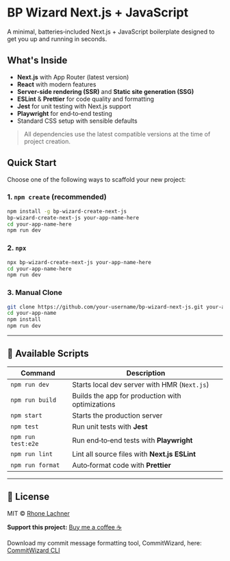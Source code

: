 # BP Wizard Next.js + JavaScript

A minimal, batteries‑included Next.js + JavaScript boilerplate designed to get you up and running in seconds.

## What's Inside

- **Next.js** with App Router (latest version)
- **React** with modern features
- **Server-side rendering (SSR)** and **Static site generation (SSG)**
- **ESLint** & **Prettier** for code quality and formatting
- **Jest** for unit testing with Next.js support
- **Playwright** for end‑to‑end testing
- Standard CSS setup with sensible defaults

> All dependencies use the latest compatible versions at the time of project creation.

## Quick Start

Choose one of the following ways to scaffold your new project:

### 1. `npm create` (recommended)

```bash
npm install -g bp-wizard-create-next-js
bp-wizard-create-next-js your-app-name-here
cd your-app-name-here
npm run dev
```

### 2. `npx`

```bash
npx bp-wizard-create-next-js your-app-name-here
cd your-app-name-here
npm run dev
```

### 3. Manual Clone

```bash
git clone https://github.com/your-username/bp-wizard-next-js.git your-app-name-here
cd your-app-name
npm install
npm run dev
```

---

## 📖 Available Scripts

| Command            | Description                                      |
| ------------------ | ------------------------------------------------ |
| `npm run dev`      | Starts local dev server with HMR (`Next.js`)     |
| `npm run build`    | Builds the app for production with optimizations |
| `npm start`        | Starts the production server                     |
| `npm test`         | Run unit tests with **Jest**                     |
| `npm run test:e2e` | Run end‑to‑end tests with **Playwright**         |
| `npm run lint`     | Lint all source files with **Next.js ESLint**    |
| `npm run format`   | Auto‑format code with **Prettier**               |

---

## 📝 License

MIT © [Rhone Lachner](https://github.com/rhonelachner)

**Support this project:** [Buy me a coffee ☕️](https://coff.ee/rhone)

Download my commit message formatting tool, CommitWizard, here: [CommitWizard CLI](https://www.npmjs.com/package/commitwizard-cli)
